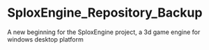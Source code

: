 # SploxEngine_Repository_Backup
A new beginning for the SploxEngine project, a 3d game engine for windows desktop platform
